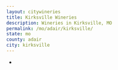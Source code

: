 ```yaml
---
layout: citywineries
title: Kirksville Wineries
description: Wineries in Kirksville, MO
permalink: /mo/adair/kirksville/
state: mo
county: adair
city: kirksville
---
```

-
